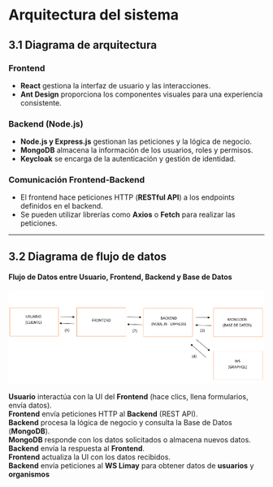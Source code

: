 # Arquitectura del sistema

## 3.1 Diagrama de arquitectura  

### **Frontend**  
- **React** gestiona la interfaz de usuario y las interacciones.  
- **Ant Design** proporciona los componentes visuales para una experiencia consistente.  

### **Backend (Node.js)**  
- **Node.js y Express.js** gestionan las peticiones y la lógica de negocio.  
- **MongoDB** almacena la información de los usuarios, roles y permisos.  
- **Keycloak** se encarga de la autenticación y gestión de identidad.  

### **Comunicación Frontend-Backend**  
- El frontend hace peticiones HTTP (**RESTful API**) a los endpoints definidos en el backend.  
- Se pueden utilizar librerías como **Axios** o **Fetch** para realizar las peticiones.  

---

## 3.2 Diagrama de flujo de datos  

#### Flujo de Datos entre Usuario, Frontend, Backend y Base de Datos

<img src="./docs/assets/img/arquitectura.png" width="1800" >


**Usuario** interactúa con la UI del **Frontend** (hace clics, llena formularios, envía datos).  
**Frontend** envía peticiones HTTP al **Backend** (REST API).  
**Backend** procesa la lógica de negocio y consulta la Base de Datos (**MongoDB**).  
**MongoDB** responde con los datos solicitados o almacena nuevos datos.  
**Backend** envía la respuesta al **Frontend**.  
**Frontend** actualiza la UI con los datos recibidos.  
**Backend** envía peticiones al **WS Limay** para obtener datos de **usuarios** y **organismos**



